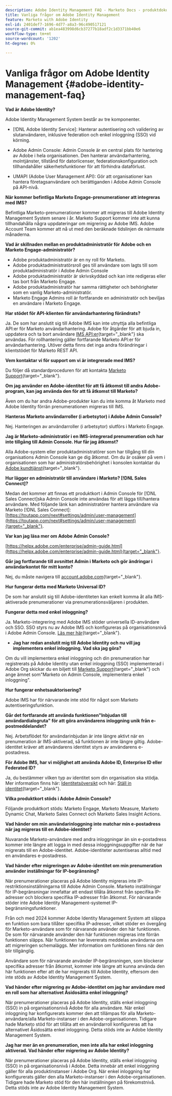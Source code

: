 ```yaml
---
description: Adobe Identity Management FAQ - Marketo Docs - produktdokumentation
title: Vanliga frågor om Adobe Identity Management
feature: Marketo with Adobe Identity
exl-id: 2401def7-1696-4d77-a8a3-96c490517121
source-git-commit: ab1ea483998d6cb37277b18adf2c1d3371bb40e6
workflow-type: tm+mt
source-wordcount: '1202'
ht-degree: 0%

---
```


# Vanliga frågor om Adobe Identity Management {#adobe-identity-management-faq}

**Vad är Adobe Identity?**

Adobe Identity Management System består av tre komponenter.

* [!DNL Adobe Identity Service]: Hanterar autentisering och validering av slutanvändaren, inklusive federation och enkel inloggning (SSO) vid körning.

* Adobe Admin Console: Admin Console är en central plats för hantering av Adobe i hela organisationen. Den hanterar användarhantering, molntjänster, tillstånd för datorlicenser, federationskonfiguration och tillhandahåller säkerhetsfunktioner för att förhindra dataförlust.

* UMAPI (Adobe User Management API): Gör att organisationer kan hantera företagsanvändare och berättiganden i Adobe Admin Console på API-nivå.

**När kommer befintliga Marketo Engage-prenumerationer att integreras med IMS?**

Befintliga Marketo-prenumerationer kommer att migreras till Adobe Identity Management System senare i år. Marketo Support kommer inte att kunna tillhandahålla några uppdateringar om migrering av Adobe IMS. Adobe Account Team kommer att nå ut med den beräknade tidslinjen de närmaste månaderna.

**Vad är skillnaden mellan en produktadministratör för Adobe och en Marketo Engage-administratör?**

* Adobe produktadministratör är en ny roll för Marketo.
* Adobe produktadministratörsroll ges till användare som lagts till som produktadministratör i Adobe Admin Console
* Adobe produktadministratör är skrivskyddad och kan inte redigeras eller tas bort från Marketo Engage.
* Adobe produktadministratör har samma rättigheter och behörigheter som en vanlig Marketo-administratör.
* Marketo Engage Admins roll är fortfarande en administratör och beviljas en användare i Marketo Engage.

**Har stödet för API-klienten för användarhantering förändrats?**

Ja. De som har anslutit sig till Adobe IMS kan inte utnyttja alla befintliga API:er för Marketo användarhantering. Adobe för åtgärder för att bjuda in, uppdatera och ta bort användare [IMS API:er](https://www.adobe.io/apis/experienceplatform/umapi-new.html){target="_blank"} ska användas. För rollhantering gäller fortfarande Marketo API:er för användarhantering. Utöver detta finns det inga andra förändringar i klientstödet för Marketo REST API.

**Vem kontaktar vi för support om vi är integrerade med IMS?**

Du följer då standardproceduren för att kontakta [Marketo Support](https://nation.marketo.com/t5/support/ct-p/Support){target="_blank"}.

**Om jag använder en Adobe-identitet för att få åtkomst till andra Adobe-program, kan jag använda den för att få åtkomst till Marketo?**

Även om du har andra Adobe-produkter kan du inte komma åt Marketo med Adobe Identity förrän prenumerationen migreras till IMS.

**Hanteras Marketo användarroller (i arbetsytor) i Adobe Admin Console?**

Nej. Hanteringen av användarroller (i arbetsytor) slutförs i Marketo Engage.

**Jag är Marketo-administratör i en IMS-integrerad prenumeration och har inte tillgång till Admin Console. Hur får jag åtkomst?**

Alla Adobe-system eller produktadministratörer som har tillgång till din organisations Admin Console kan ge dig åtkomst. Om du är osäker på vem i organisationen som har administratörsbehörighet i konsolen kontaktar du [Adobe kundtjänst](https://helpx.adobe.com/contact.html){target="_blank"}.

**Hur lägger en administratör till användare i Marketo? [!DNL Sales Connect]?**

Medan det kommer att finnas ett produktkort i Admin Console för [!DNL Sales Connect]ska Admin Console inte användas för att lägga till/hantera användare. Med följande länk kan administratörer hantera användare via Marketo [!DNL Sales Connect]: [https://toutapp.com/next#settings/admin/user-management](https://toutapp.com/next#settings/admin/user-management){target="_blank"}.

**Var kan jag läsa mer om Adobe Admin Console?**

[https://helpx.adobe.com/enterprise/admin-guide.html](https://helpx.adobe.com/enterprise/admin-guide.html){target="_blank"}.

**Går jag fortfarande till avsnittet Admin i Marketo och gör ändringar i användarkontot för mitt konto?**

Nej, du måste navigera till [account.adobe.com](https://account.adobe.com){target="_blank"}.

**Hur fungerar detta med Marketo Universal ID?**

De som har anslutit sig till Adobe-identiteten kan enkelt komma åt alla IMS-aktiverade prenumerationer via prenumerationsväljaren i produkten.

**Fungerar detta med enkel inloggning?**

Ja. Marketo-integrering med Adobe IMS stöder universella ID-användare och SSO. SSO styrs nu av Adobe IMS och konfigureras på organisationsnivå i Adobe Admin Console. [Läs mer här](https://helpx.adobe.com/enterprise/using/set-up-identity.html){target="_blank"}.

* **Jag har redan anslutit mig till Adobe Identity och nu vill jag implementera enkel inloggning. Vad ska jag göra?**

Om du vill implementera enkel inloggning och din prenumeration har registrerats på Adobe Identity utan enkel inloggning (SSO) implementerad i Adobe Org skickar du en biljett till [Marketo Support](https://nation.marketo.com/){target="_blank"} och ange ämnet som&quot;Marketo on Admin Console, implementera enkel inloggning&quot;.

**Hur fungerar enhetsauktorisering?**

Adobe IMS har för närvarande inte stöd för något som Marketo autentiseringsfunktion.

**Går det fortfarande att använda funktionen&quot;Inbjudan till användardialogruta&quot; för att göra användarens inloggning unik från e-postmeddelandet?**

Nej. Arbetsflödet för användarinbjudan är inte längre aktivt när en prenumeration är IMS-aktiverad, så funktionen är inte längre giltig. Adobe-identitet kräver att användarens identitet styrs av användarens e-postadress.

**För Adobe IMS, har vi möjlighet att använda Adobe ID, Enterprise ID eller Federated ID?**

Ja, du bestämmer vilken typ av identitet som din organisation ska stödja. Mer information finns här: [Identitetsöversikt](https://helpx.adobe.com/enterprise/using/identity.html) och här: [Ställ in identitet](https://helpx.adobe.com/enterprise/using/set-up-identity.html){target="_blank"}.

**Vilka produktkort stöds i Adobe Admin Console?**

Följande produktkort stöds: Marketo Engage, Marketo Measure, Marketo Dynamic Chat, Marketo Sales Connect och Marketo Sales Insight Actions.

**Vad händer om min användarinloggning inte matchar min e-postadress när jag migreras till en Adobe-identitet?**

Nuvarande Marketo-användare med andra inloggningar än sin e-postadress kommer inte längre att logga in med dessa inloggningsuppgifter när de har migrerats till en Adobe-identitet. Adobe-identiteter autentiseras alltid med en användares e-postadress.

**Vad händer efter migreringen av Adobe-identitet om min prenumeration använder inställningar för IP-begränsning?**

När prenumerationer placeras på Adobe Identity migreras inte IP-restriktionsinställningarna till Adobe Admin Console. Marketo inställningar för IP-begränsningar innefattar att endast tillåta åtkomst från specifika IP-adresser och blockera specifika IP-adresser från åtkomst. För närvarande stöder inte Adobe Identity Management-systemet IP-begränsningsfunktioner.

Från och med 2024 kommer Adobe Identity Management System att släppa en funktion som bara tillåter specifika IP-adresser, vilket stöder en övergång för Marketo-användare som för närvarande använder den här funktionen. De som för närvarande använder den här funktionen migreras inte förrän funktionen släpps. När funktionen har levererats meddelas användarna om att migreringen schemaläggs. Mer information om funktionen finns när den blir tillgänglig.

Användare som för närvarande använder IP-begränsningen, som blockerar specifika adresser från åtkomst, kommer inte längre att kunna använda den här funktionen efter att de har migrerats till Adobe Identity, eftersom den inte stöds av Adobe Identity Management System.

**Vad händer efter migrering av Adobe-identitet om jag har användare med en roll som har alternativet Åsidosätta enkel inloggning?**

När prenumerationer placeras på Adobe Identity, ställs enkel inloggning (SSO) in på organisationsnivå Adobe för alla användare. När enkel inloggning har konfigurerats kommer den att tillämpas för alla Marketo-användare/alla Marketo-instanser i den Adobe-organisationen. Tidigare hade Marketo stöd för att tillåta att en användarroll konfigureras att ha alternativet Åsidosätta enkel inloggning. Detta stöds inte av Adobe Identity Management System.

**Jag har mer än en prenumeration, men inte alla har enkel inloggning aktiverad. Vad händer efter migrering av Adobe Identity?**

När prenumerationer placeras på Adobe Identity, ställs enkel inloggning (SSO) in på organisationsnivå i Adobe. Detta innebär att enkel inloggning gäller för alla produktinstanser i Adobe Org. När enkel inloggning har konfigurerats gäller den alla Marketo-instanser i den Adobe-organisationen. Tidigare hade Marketo stöd för den här inställningen på förekomstnivå. Detta stöds inte av Adobe Identity Management System.

